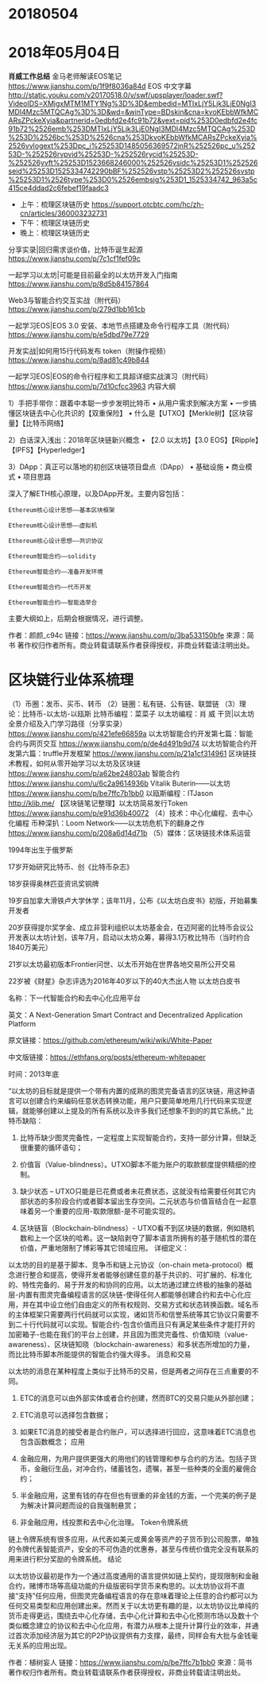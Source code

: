 # 20180504

# 2018年05月04日
**肖威工作总结**
金马老师解读EOS笔记
https://www.jianshu.com/p/1f9f8036a84d
EOS 中文字幕
http://static.youku.com/v20170518.0/v/swf/upsplayer/loader.swf?VideoIDS=XMjgxMTM1MTY1Ng%3D%3D&embedid=MTIxLjY5Ljk3LjE0NgI3MDI4Mzc5MTQCAg%3D%3D&wd=&winType=BDskin&cna=kvoKEbbWfkMCARsZPckeXyia&partnerid=0edbfd2e4fc91b72&vext=pid%253D0edbfd2e4fc91b72%2526emb%253DMTIxLjY5Ljk3LjE0NgI3MDI4Mzc5MTQCAg%253D%253D%2526bc%253D%2526cna%253DkvoKEbbWfkMCARsZPckeXyia%2526vvlogext%253Dpc_i%25253D1485056369572jnR%252526pc_u%25253D-%252526rvpvid%25253D-%252526rycid%25253D-%252526yvft%25253D1523668246000%252526vsidc%25253D1%252526seid%25253D1525334742290bBF%252526vstp%25253D2%252526svstp%25253D1%2526type%253D0%2526embsig%253D1_1525334742_963a5c415ce4ddad2c6febef19faadc3
- 上午：梳理区块链历史
https://support.otcbtc.com/hc/zh-cn/articles/360003232731
- 下午：梳理区块链历史
- 晚上：梳理区块链历史

分享实录|回归需求谈价值，比特币诞生起源
https://www.jianshu.com/p/7c1cf1fef09c

一起学习以太坊|可能是目前最全的以太坊开发入门指南
https://www.jianshu.com/p/8d5b84157864

Web3与智能合约交互实战（附代码）
https://www.jianshu.com/p/279d1bb161cb

一起学习EOS|EOS 3.0 安装、本地节点搭建及命令行程序工具（附代码）
https://www.jianshu.com/p/e5dbd79e7729

开发实战|如何用15行代码发布 token（附操作视频）
https://www.jianshu.com/p/8ad81c49b844

一起学习EOS|EOS的命令行程序和工具超详细实战演习（附代码）
https://www.jianshu.com/p/7d10cfcc3963
内容大纲

1）手把手带你：跟着中本聪一步步发明比特币
• 从用户需求到解决方案
• 一步搞懂区块链去中心化共识的【双重保险】
• 什么是【UTXO】【Merkle树】【区块容量】【比特币网络】

2）白话深入浅出：2018年区块链新兴概念
• 【2.0 以太坊】【3.0 EOS】【Ripple】【IPFS】【Hyperledger】

3）DApp：真正可以落地的初创区块链项目盘点（DApp）
• 基础设施
• 商业模式
• 项目思路

深入了解ETH核心原理，以及DApp开发。主要内容包括：

    Ethereum核心设计思想——基本区块框架

    Ethereum核心设计思想——虚拟机

    Ethereum核心设计思想——共识协议

    Ethereum智能合约——solidity

    Ethereum智能合约——准备开发环境

    Ethereum智能合约——代币开发

    Ethereum智能合约——智能选举合

主要大纲如上，后期会根据情况，进行调整。

作者：颜颜_c94c
链接：https://www.jianshu.com/p/3ba533150bfe
來源：简书
著作权归作者所有。商业转载请联系作者获得授权，非商业转载请注明出处。

# 区块链行业体系梳理

（1）币圈：发币、买币、转币
（2）链圈：私有链、公有链、联盟链
（3）理论：比特币-以太坊-以瓯斯
比特币编程：菜菜子
以太坊编程：肖  威
干货|以太坊全景介绍及入门学习路径（分享实录）
https://www.jianshu.com/p/421efe66859a
以太坊智能合约开发第七篇：智能合约与网页交互
https://www.jianshu.com/p/de4d491b9d74
以太坊智能合约开发第六篇：truffle开发框架
https://www.jianshu.com/p/21a1cf314961
区块链技术教程，如何从零开始学习以太坊及区块链
https://www.jianshu.com/p/a62be24803ab
智能合约
https://www.jianshu.com/u/6c2a9614936b
Vitalik Buterin——以太坊
https://www.jianshu.com/p/be7ffc7b1bb0
以瓯斯编程：ITJason
http://klib.me/
【区块链笔记整理】以太坊简易发行Token
https://www.jianshu.com/p/e91d36b40072
（4）技术：中心化编程、去中心化编程
币种深扒：Loom Network——以太坊危机下的翻身之作
https://www.jianshu.com/p/208a6d14d71b
（5）媒体：区块链技术体系运营


1994年出生于俄罗斯

17岁开始研究比特币、创《比特币杂志》

18岁获得奥林匹亚资讯奖铜牌

19岁自加拿大滑铁卢大学休学；该年11月，公布《以太坊白皮书》初版，开始募集开发者

20岁获得提尔奖学金、成立非营利组织以太坊基金会，在迈阿密的比特币会议公开发表以太坊计划，该年7月，启动以太坊众筹，募得3.1万枚比特币（当时约合1840万美元）

21岁以太坊最初版本Frontier问世、以太币开始在世界各地交易所公开交易

22岁被《财星》杂志评选为2016年40岁以下的40大杰出人物
以太坊白皮书

名称：下一代智能合约和去中心化应用平台

英文：A Next-Generation Smart Contract and Decentralized Application Platform

原文链接：https://github.com/ethereum/wiki/wiki/White-Paper

中文版链接：https://ethfans.org/posts/ethereum-whitepaper

时间：2013年底

“以太坊的目标就是提供一个带有内置的成熟的图灵完备语言的区块链，用这种语言可以创建合约来编码任意状态转换功能，用户只要简单地用几行代码来实现逻辑，就能够创建以上提及的所有系统以及许多我们还想象不到的的其它系统。”
比特币缺陷：

1. 比特币缺少图灵完备性，一定程度上实现智能合约，支持一部分计算，但缺乏很重要的循环语句；

2. 价值盲（Value-blindness）。UTXO脚本不能为账户的取款额度提供精细的控制。

3. 缺少状态 – UTXO只能是已花费或者未花费状态，这就没有给需要任何其它内部状态的多阶段合约或者脚本留出生存空间。二元状态与价值盲结合在一起意味着另一个重要的应用-取款限额-是不可能实现的。

4. 区块链盲（Blockchain-blindness）- UTXO看不到区块链的数据，例如随机数和上一个区块的哈希。这一缺陷剥夺了脚本语言所拥有的基于随机性的潜在价值，严重地限制了博彩等其它领域应用。
详细定义：

以太坊的目的是基于脚本、竞争币和链上元协议（on-chain meta-protocol）概念进行整合和提高，使得开发者能够创建任意的基于共识的、可扩展的、标准化的、特性完备的、易于开发的和协同的应用。以太坊通过建立终极的抽象的基础层-内置有图灵完备编程语言的区块链-使得任何人都能够创建合约和去中心化应用，并在其中设立他们自由定义的所有权规则、交易方式和状态转换函数。域名币的主体框架只需要两行代码就可以实现，诸如货币和信誉系统等其它协议只需要不到二十行代码就可以实现。智能合约-包含价值而且只有满足某些条件才能打开的加密箱子-也能在我们的平台上创建，并且因为图灵完备性、价值知晓（value-awareness）、区块链知晓（blockchain-awareness）和多状态所增加的力量，而比比特币脚本所能提供的智能合约强大得多。
消息和交易

以太坊的消息在某种程度上类似于比特币的交易，但是两者之间存在三点重要的不同。

1. ETC的消息可以由外部实体或者合约创建，然而BTC的交易只能从外部创建；

2. ETC消息可以选择包含数据；

3. 如果ETC消息的接受者是合约账户，可以选择进行回应，这意味着ETC消息也包含函数概念；
应用

1. 金融应用，为用户提供更强大的用他们的钱管理和参与合约的方法。包括子货币，金融衍生品，对冲合约，储蓄钱包，遗嘱，甚至一些种类的全面的雇佣合约；

2. 半金融应用，这里有钱的存在但也有很重的非金钱的方面，一个完美的例子是为解决计算问题而设的自我强制悬赏；

3. 非金融应用，线投票和去中心化治理。
Token令牌系统

链上令牌系统有很多应用，从代表如美元或黄金等资产的子货币到公司股票，单独的令牌代表智能资产，安全的不可伪造的优惠券，甚至与传统价值完全没有联系的用来进行积分奖励的令牌系统。
结论

以太坊协议最初是作为一个通过高度通用的语言提供如链上契约，提现限制和金融合约，赌博市场等高级功能的升级版密码学货币来构思的。以太坊协议将不直接“支持”任何应用，但图灵完备编程语言的存在意味着理论上任意的合约都可以为任何交易类型和应用创建出来。然而关于以太坊更有趣的是，以太坊协议比单纯的货币走得更远，围绕去中心化存储，去中心化计算和去中心化预测市场以及数十个类似概念建立的协议和去中心化应用，有潜力从根本上提升计算行业的效率，并通过首次添加经济层为其它的P2P协议提供有力支撑，最终，同样会有大批与金钱毫无关系的应用出现。

作者：植树妄人
链接：https://www.jianshu.com/p/be7ffc7b1bb0
來源：简书
著作权归作者所有。商业转载请联系作者获得授权，非商业转载请注明出处。
